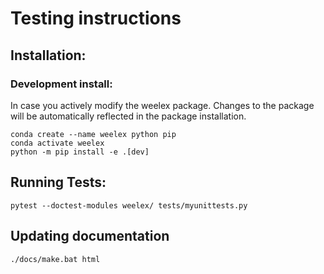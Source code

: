 # Testing instructions

## Installation:

### Development install:
In case you actively modify the weelex package.
Changes to the package will be automatically reflected in the package installation.
```
conda create --name weelex python pip
conda activate weelex
python -m pip install -e .[dev]
```


## Running Tests:
`pytest --doctest-modules weelex/ tests/myunittests.py`

## Updating documentation
`./docs/make.bat html`
